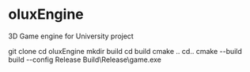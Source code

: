 # oluxEngine
3D Game engine for University project 

git clone
cd oluxEngine
mkdir build
cd build
cmake ..
cd..
cmake --build build --config Release
Build\Release\game.exe
